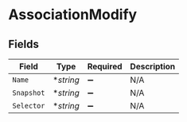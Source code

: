 # AssociationModify


## Fields

| Field              | Type               | Required           | Description        |
| ------------------ | ------------------ | ------------------ | ------------------ |
| `Name`             | **string*          | :heavy_minus_sign: | N/A                |
| `Snapshot`         | **string*          | :heavy_minus_sign: | N/A                |
| `Selector`         | **string*          | :heavy_minus_sign: | N/A                |